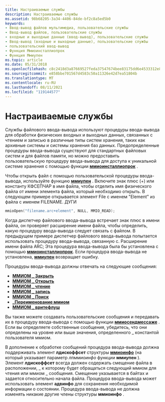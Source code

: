 ```yaml
---
title: Настраиваемые службы
description: Настраиваемые службы
ms.assetid: 98b68205-3a34-4406-84de-bf2c8a5ed5b0
keywords:
- Ввод-вывод файлов мультимедиа, пользовательские службы
- Ввод-вывод файлов, пользовательские службы
- входные и выходные данные (ввод-вывод), пользовательские службы
- Ввод-вывод (входные и выходные данные), пользовательские службы
- пользовательский ввод-вывод
- Функция Ммиоинсталлиопрок
- Функция Ммиупен
ms.topic: article
ms.date: 05/31/2018
ms.openlocfilehash: c8c2418d3a87669527feda37547674bee83175dd6e4533312e8b89c346048c04
ms.sourcegitcommit: e858bbe701567d4583c50a11326e42d7ea51804b
ms.translationtype: MT
ms.contentlocale: ru-RU
ms.lasthandoff: 08/11/2021
ms.locfileid: "119144577"
---
```

# <a name="custom-services"></a>Настраиваемые службы

Службы файлового ввода-вывода используют процедуры ввода-вывода для обработки физических входных и выходных данных, связанных с чтением и записью в различные типы систем хранения, таких как архивные системы и системы хранения баз данных. Предопределенные процедуры ввода-вывода существуют для стандартных файловых систем и для файлов памяти, но можно предоставить пользовательскую процедуру ввода-вывода для доступа к уникальной системе хранения с помощью функции [**ммиоинсталлиопрок**](/windows/win32/api/mmiscapi/nf-mmiscapi-mmioinstallioproc) .

Чтобы открыть файл с помощью пользовательской процедуры ввода-вывода, используйте функцию [**ммиупен**](/windows/win32/api/mmiscapi/nf-mmiscapi-mmioopen) . Включите знак плюс (+) или константу КФСЕПЧАР в имя файла, чтобы отделить имя физического файла от имени элемента файла, который необходимо открыть. В следующем примере открывается элемент File с именем "Element" из файла с именем FILENAME. ДУГИ


```C++
mmioOpen("filename.arc+element", NULL, MMIO_READ); 
```



Когда диспетчер файлового ввода-вывода встречает знак плюс в имени файла, он проверяет расширение имени файла, чтобы определить, какую процедуру ввода-вывода следует связать с файлом. В предыдущем примере диспетчер файлового ввода-вывода попытается использовать процедуру ввода-вывода, связанную с. Расширение имени файла ARC; Эта процедура ввода-вывода была бы установлена с помощью [**ммиоинсталлиопрок**](/windows/win32/api/mmiscapi/nf-mmiscapi-mmioinstallioproc). Если процедура ввода-вывода не установлена, [**ммиупен**](/windows/win32/api/mmiscapi/nf-mmiscapi-mmioopen) возвращает ошибку.

Процедуры ввода-вывода должны отвечать на следующие сообщения:

-   [**ММИОМ \_ Закрыть**](mmiom-close.md)
-   [**ММИОМ \_ Открыть**](mmiom-open.md)
-   [**ММИОМ \_ чтение**](mmiom-read.md)
-   [**ММИОМ \_ запись**](mmiom-write.md)
-   [**ММИОМ \_ Поиск**](mmiom-seek.md)
-   [**\_Переименование ммиом**](mmiom-rename.md)
-   [**ММИОМ \_ вритефлуш**](mmiom-writeflush.md)

Вы также можете создавать пользовательские сообщения и передавать их в процедуру ввода-вывода с помощью функции [**ммиосендмессаже**](/windows/win32/api/mmiscapi/nf-mmiscapi-mmiosendmessage) . Если вы определяете собственные сообщения, убедитесь, что они определены на уровне или выше значения, определенного \_ константой пользователя ммиом.

В дополнение к обработке сообщений процедура ввода-вывода должна поддерживать элемент **лдискоффсет** структуры [**ммиоинфо**](/previous-versions//dd757322(v=vs.85)) (на который указывает параметр *лпммиоинфо* функции **ммиупен** ). Элемент **лдискоффсет** всегда должен содержать смещение файла в расположении, \_ к которому будет обращаться следующий ммиом для чтения или ммиом \_ сообщения. Смещение указывается в байтах и задается относительно начала файла. Процедура ввода-вывода может использовать элемент **адвинфо** для сохранения необходимой информации о состоянии. Процедура ввода-вывода не должна изменять никакие другие члены структуры **ммиоинфо** .

 

 